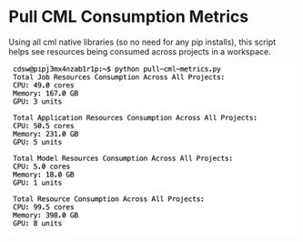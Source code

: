 # Pull CML Consumption Metrics

Using all cml native libraries (so no need for any pip installs), this script helps see resources being consumed across projects in a workspace.


![](/example-usage.png)